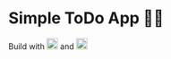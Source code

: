 # Simple ToDo App ✍🏻

Build with [<img src="https://reactnative.dev/img/header_logo.svg" width="20">](https://reactnative.dev/) and [<img src="https://raw.githubusercontent.com/expo/expo/main/.github/resources/banner.png" width="20">](https://docs.expo.dev/)
